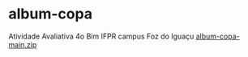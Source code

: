 # album-copa
Atividade Avaliativa 4o Bim IFPR campus Foz do Iguaçu
[album-copa-main.zip](https://github.com/EduardoZeca/album-copa/files/10717678/album-copa-main.zip)
